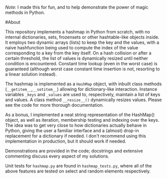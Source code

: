 _Note_: I made this for fun, and to help demonstrate the power of magic methods in Python. 

#About

This repository implements a hashmap in Python from scratch, with no internal dictionaries, sets, frozensets or other hashtable-like objects inside. It employs two dynamic arrays (lists) to keep the key and the values, with a naive hashfunction being used to compute the index of the value corresponding to a key from the key itself. On a hash collision or after a certain threshold, the list of values is dynamically resized until neither condition is encountered. Constant time lookup (even in the worst case) is guaranteed (although worst case constant time insertion is not, resorting to a linear solution instead).

The hashmap is implemented as a `HashMap` object, with inbuilt class methods (`__getitem__`,`__setitem__`) allowing for dictionary-like interaction. Instance variables `_keys` and `_values` are used to, respectively, maintain a list of keys and values. A class method `__resize__()` dynamically resizes values. Please see the code for more thorough documentation.

As a bonus, I implemented a neat string representation of the HashMap() object, as well as iteration, membership testing and indexing over the keys. The idea was to get very close to how dictionaries actually behave in Python, giving the user a familiar interface and a (almost) drop-in replacement for a dictionary if needed. I don't recommend using this implementation in production, but it should work if needed.

Demonstrations are provided in the code; docstrings and extensive commenting discuss every aspect of my solutions.

Unit tests for `hashmap.py` are found in `hashmap_tests.py`, where all of the above features are tested on select and random elements respectively. 
